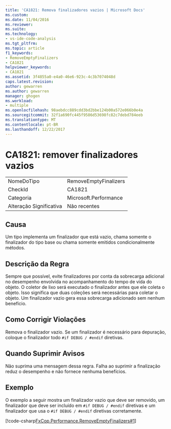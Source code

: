 ```yaml
---
title: 'CA1821: Remova finalizadores vazios | Microsoft Docs'
ms.custom: 
ms.date: 11/04/2016
ms.reviewer: 
ms.suite: 
ms.technology:
- vs-ide-code-analysis
ms.tgt_pltfrm: 
ms.topic: article
f1_keywords:
- RemoveEmptyFinalizers
- CA1821
helpviewer_keywords:
- CA1821
ms.assetid: 3f4855a0-e4a0-46e6-923c-4c3b7074048d
caps.latest.revision: 
author: gewarren
ms.author: gewarren
manager: ghogen
ms.workload:
- multiple
ms.openlocfilehash: 98aebdcc889cdd3bd2bbe124b00a572e066b0e4a
ms.sourcegitcommit: 32f1a690fc445f9586d53698fc82c7debd784eeb
ms.translationtype: MT
ms.contentlocale: pt-BR
ms.lasthandoff: 12/22/2017
---
```

# <a name="ca1821-remove-empty-finalizers"></a>CA1821: remover finalizadores vazios
|||  
|-|-|  
|NomeDoTipo|RemoveEmptyFinalizers|  
|CheckId|CA1821|  
|Categoria|Microsoft.Performance|  
|Alteração Significativa|Não recentes|  
  
## <a name="cause"></a>Causa  
 Um tipo implementa um finalizador que está vazio, chama somente o finalizador do tipo base ou chama somente emitidos condicionalmente métodos.  
  
## <a name="rule-description"></a>Descrição da Regra  
 Sempre que possível, evite finalizadores por conta da sobrecarga adicional no desempenho envolvida no acompanhamento do tempo de vida do objeto. O coletor de lixo será executado o finalizador antes que ele coleta o objeto. Isso significa que duas coleções será necessárias para coletar o objeto. Um finalizador vazio gera essa sobrecarga adicionado sem nenhum benefício.  
  
## <a name="how-to-fix-violations"></a>Como Corrigir Violações  
 Remova o finalizador vazio. Se um finalizador é necessário para depuração, coloque o finalizador todo `#if DEBUG / #endif` diretivas.  
  
## <a name="when-to-suppress-warnings"></a>Quando Suprimir Avisos  
 Não suprima uma mensagem dessa regra. Falha ao suprimir a finalização reduz o desempenho e não fornece nenhuma benefícios.  
  
## <a name="example"></a>Exemplo  
 O exemplo a seguir mostra um finalizador vazio que deve ser removido, um finalizador que deve ser incluído em `#if DEBUG / #endif` diretivas e um finalizador que usa o `#if DEBUG / #endif` diretivas corretamente.  
  
 [!code-csharp[FxCop.Performance.RemoveEmptyFinalizers#1](../code-quality/codesnippet/CSharp/ca1821-remove-empty-finalizers_1.cs)]